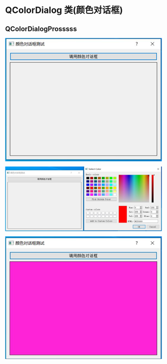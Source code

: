 # QColorDialog 类(颜色对话框)

## QColorDialogProsssss

![QColorDialog 类](00_material_lib/1.JPG)

![QColorDialog 类](00_material_lib/2.JPG)

![QColorDialog 类](00_material_lib/3.JPG)
